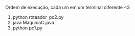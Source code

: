 Ordem de execução, cada um em um terminal diferente <3
1. python roteador_pc2.py
2. java MaquinaC.java
3. python pc1.py